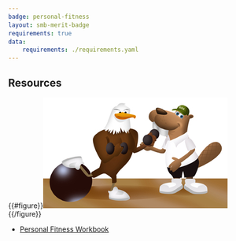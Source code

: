 ```yaml
---
badge: personal-fitness
layout: smb-merit-badge
requirements: true
data:
    requirements: ./requirements.yaml
---
```


## Resources

{{#figure}}<img src="personal-fitness-bucky.jpg" class="W(100%)" />{{/figure}}
* [Personal Fitness Workbook](personal-fitness-workbook.pdf)
